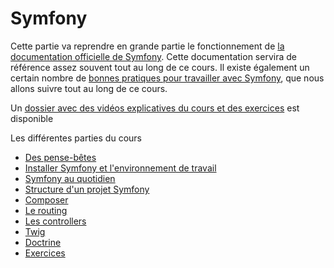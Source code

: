 # Symfony

Cette partie va reprendre en grande partie le fonctionnement de [la documentation officielle de Symfony](https://symfony.com/doc/current/index.html). Cette documentation servira de référence assez souvent tout au long de ce cours. Il existe également un certain nombre de [bonnes pratiques pour travailler avec Symfony](https://symfony.com/doc/current/best_practices.html), que nous allons suivre tout au long de ce cours.

Un [dossier avec des vidéos explicatives du cours et des exercices](https://loom.com/share/folder/5c8d96796b7e466bbd24b9ce7d2a563b) est disponible

Les différentes parties du cours

- [Des pense-bêtes](0-cheat-sheet.md)
- [Installer Symfony et l'environnement de travail](1-installation.md)
- [Symfony au quotidien](2-quotidien.md)
- [Structure d'un projet Symfony](3-structure.md)
- [Composer](4-composer.md)
- [Le routing](5-routing.md)
- [Les controllers](6-controllers.md)
- [Twig](7-twig.md)
- [Doctrine](8-doctrine.md)
- [Exercices](99-exercices.md)